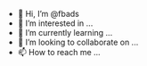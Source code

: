 - 👋 Hi, I’m @fbads
- 👀 I’m interested in ...
- 🌱 I’m currently learning ...
- 💞️ I’m looking to collaborate on ...
- 📫 How to reach me ...

<!---
fbads/fbads is a ✨ special ✨ repository because its `README.md` (this file) appears on your GitHub profile.
You can click the Preview link to take a look at your changes.
--->
